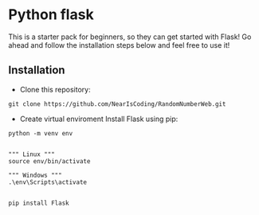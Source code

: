# Python flask 

This is a starter pack for beginners, so they can get started with Flask! Go ahead and follow the installation steps below and feel free to use it!

## Installation
+ Clone this repository:
```
git clone https://github.com/NearIsCoding/RandomNumberWeb.git
```
+ Create virtual enviroment Install Flask using pip:
```
python -m venv env


""" Linux """
source env/bin/activate

""" Windows """
.\env\Scripts\activate


pip install Flask
```

